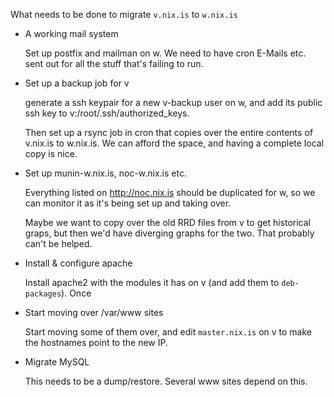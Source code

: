 What needs to be done to migrate `v.nix.is` to `w.nix.is`

* A working mail system

   Set up postfix and mailman on w. We need to have cron E-Mails
   etc. sent out for all the stuff that's failing to run.

* Set up a backup job for v

   generate a ssh keypair for a new v-backup user on w, and add its
   public ssh key to v:/root/.ssh/authorized_keys.
   
   Then set up a rsync job in cron that copies over the entire
   contents of v.nix.is to w.nix.is. We can afford the space, and
   having a complete local copy is nice.
   
* Set up munin-w.nix.is, noc-w.nix.is etc.

   Everything listed on http://noc.nix.is should be duplicated for w,
   so we can monitor it as it's being set up and taking over.
   
   Maybe we want to copy over the old RRD files from v to get
   historical graps, but then we'd have diverging graphs for the
   two. That probably can't be helped.
   
* Install & configure apache

   Install apache2 with the modules it has on v (and add them to
   `deb-packages`). Once 

* Start moving over /var/www sites

   Start moving some of them over, and edit `master.nix.is` on v to
   make the hostnames point to the new IP.
   
* Migrate MySQL

   This needs to be a dump/restore. Several www sites depend on this.
